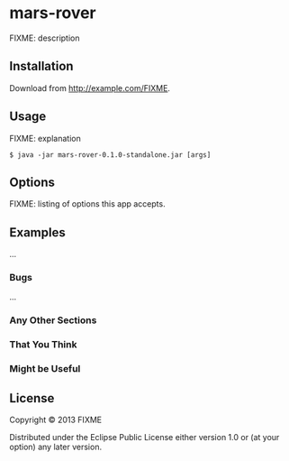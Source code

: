 # mars-rover

FIXME: description

## Installation

Download from http://example.com/FIXME.

## Usage

FIXME: explanation

    $ java -jar mars-rover-0.1.0-standalone.jar [args]

## Options

FIXME: listing of options this app accepts.

## Examples

...

### Bugs

...

### Any Other Sections
### That You Think
### Might be Useful

## License

Copyright © 2013 FIXME

Distributed under the Eclipse Public License either version 1.0 or (at
your option) any later version.
